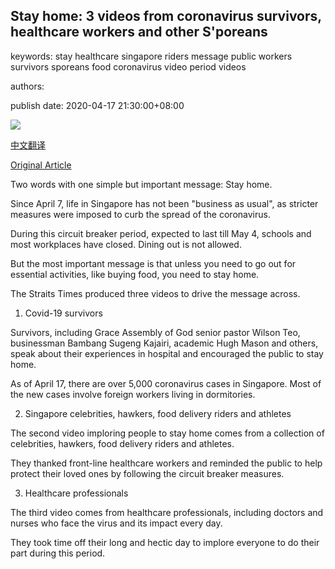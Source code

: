 ## Stay home: 3 videos from coronavirus survivors, healthcare workers and other S'poreans

keywords: stay healthcare singapore riders message public workers survivors sporeans food coronavirus video period videos

authors: 

publish date: 2020-04-17 21:30:00+08:00

![](https://www.straitstimes.com/sites/default/files/styles/x_large/public/articles/2020/04/17/ycvids170420.jpg?itok=KiIY_pAo)

[中文翻译](Stay%20home%3A%203%20videos%20from%20coronavirus%20survivors%2C%20healthcare%20workers%20and%20other%20S%27poreans_zh.md)

[Original Article](https://www.straitstimes.com/multimedia/stay-home-3-videos-from-coronavirus-survivors-healthcare-workers-and-other-sporeans)

Two words with one simple but important message: Stay home.

Since April 7, life in Singapore has not been "business as usual", as stricter measures were imposed to curb the spread of the coronavirus.

During this circuit breaker period, expected to last till May 4, schools and most workplaces have closed. Dining out is not allowed.

But the most important message is that unless you need to go out for essential activities, like buying food, you need to stay home.

The Straits Times produced three videos to drive the message across.

1. Covid-19 survivors

Survivors, including Grace Assembly of God senior pastor Wilson Teo, businessman Bambang Sugeng Kajairi, academic Hugh Mason and others, speak about their experiences in hospital and encouraged the public to stay home.

As of April 17, there are over 5,000 coronavirus cases in Singapore. Most of the new cases involve foreign workers living in dormitories.

2. Singapore celebrities, hawkers, food delivery riders and athletes

The second video imploring people to stay home comes from a collection of celebrities, hawkers, food delivery riders and athletes.

They thanked front-line healthcare workers and reminded the public to help protect their loved ones by following the circuit breaker measures.

3. Healthcare professionals

The third video comes from healthcare professionals, including doctors and nurses who face the virus and its impact every day.

They took time off their long and hectic day to implore everyone to do their part during this period.